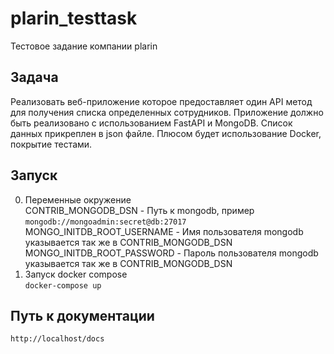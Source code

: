 # plarin_testtask
Тестовое задание компании plarin

## Задача
Реализовать веб-приложение которое предоставляет один API метод для получения
списка определенных сотрудников. Приложение должно быть реализовано с
использованием FastAPI и MongoDB.
Список данных прикреплен в json файле.
Плюсом будет использование Docker, покрытие тестами.

## Запуск
0. Переменные окружение  
CONTRIB_MONGODB_DSN - Путь к mongodb, пример  
`mongodb://mongoadmin:secret@db:27017`
MONGO_INITDB_ROOT_USERNAME - Имя пользователя mongodb указывается так же в CONTRIB_MONGODB_DSN
MONGO_INITDB_ROOT_PASSWORD - Пароль пользователя mongodb указывается так же в CONTRIB_MONGODB_DSN
0. Запуск docker compose  
`docker-compose up`

## Путь к документации
`http://localhost/docs`
